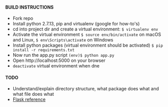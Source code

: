 #### BUILD INSTRUCTIONS
* Fork repo
* Install python 2.7.13, pip and virtualenv (google for how-to's)
* cd into project dir and create a virtual environment:
    ```$ virtualenv env```
* Activate the virtual environment
   ```$ source env/bin/activate``` on macOS and Linux,
    ```$ env\Scripts\activate``` on Windows
* Install python packages (virtual environment should be activated)
    ```$ pip install -r requirements.txt```
* Now run the app.py script
  ```(env)$ python app.py```
* Open http://localhost:5000 on your browser
* ```deactivate``` virtual environment when dne

#### TODO
- Understand/explain directory structure, what package does what and what file does what
- [Flask reference](http://flask.pocoo.org/docs/0.12/)